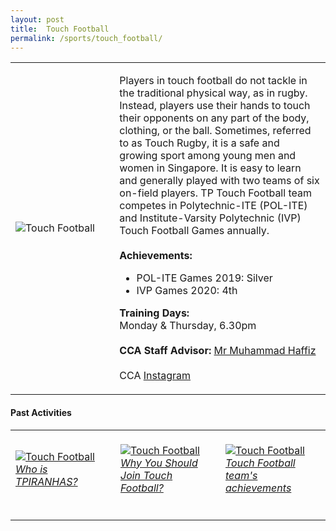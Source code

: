 ```yaml
---
layout: post
title:  Touch Football
permalink: /sports/touch_football/
---
```


<table>
    <tr>
        <td style="width:33%"><image src="{{site.baseurl}}/images/CCA_touch_football.jpg" style="display:block;margin-left:auto;margin-right:auto;" alt="Touch Football"></image></td>
        <td>
            <p>
                Players in touch football do not tackle in the traditional physical way, as in rugby. Instead, players use their hands to touch their opponents on any part of the body, clothing, or the ball. Sometimes, referred to as Touch Rugby, it is a safe and growing sport among young men and women in Singapore. It is easy to learn and generally played with two teams of six on-field players. TP Touch Football team competes in Polytechnic-ITE (POL-ITE) and Institute-Varsity Polytechnic (IVP) Touch Football Games annually.<br>
                <br>
                <b>Achievements:</b><br>
                <ul>
                    <li>POL-ITE Games 2019: Silver</li>
                    <li>IVP Games 2020: 4th</li>
                </ul>
            </p>
            <p>
                <b>Training Days:</b><br>
                Monday & Thursday, 6.30pm<br>
                <br>
                <b>CCA Staff Advisor:</b> <a href="mailto:mdhaffiz@tp.edu.sg">Mr Muhammad Haffiz</a><br>
                <br>
                CCA <a href="https://www.instagram.com/tpiranhas">Instagram</a>
            </p>
        </td>
    </tr>
</table>

#### Past Activities

<table>
    <tr>
        <td style="width:33%"><br>
            <a href="https://www.instagram.com/p/COXHyPJHWC5/">
                <image src="{{site.baseurl}}/images/CCA-tfb-ig4.png" style="display:block;margin-left:auto;margin-right:auto;" alt="Touch Football">
                <h6 style="margin-top:0%">Who is TPIRANHAS?</h6>    
                </image>
            </a>
        </td>
        <td style="width:33%"><br>
            <a href="https://www.instagram.com/p/B_4LtlvHj63/">
                <image src="{{site.baseurl}}/images/CCA-Touch_IG1.png" style="display:block;margin-left:auto;margin-right:auto;" alt="Touch Football">
                <h6 style="margin-top:0%">Why You Should Join Touch Football?</h6>
                </image>
            </a>
        </td>
        <td style="width:33%"><br>
            <a href="https://www.instagram.com/p/B_jSix2H8Sv/">
                <image src="{{site.baseurl}}/images/CCA-Touch_IG2.png" style="display:block;margin-left:auto;margin-right:auto;" alt="Touch Football">
                <h6 style="margin-top:0%">Touch Football team's achievements</h6>
                </image>
            </a>
        </td>
    </tr>
</table>
